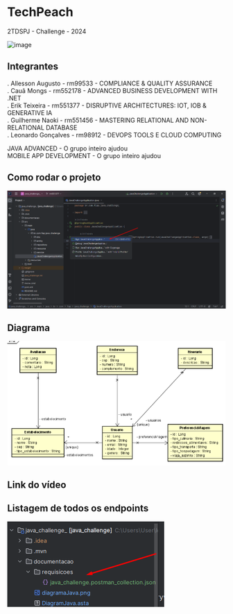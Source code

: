# TechPeach
2TDSPJ - Challenge - 2024


![image](https://github.com/AlleSilvaa/TechPeach/assets/126684613/9783be37-be88-4a69-9629-dbc7f67624d6)


## Integrantes
 . Allesson Augusto - rm99533  -  COMPLIANCE & QUALITY ASSURANCE </br>
 . Cauã Mongs - rm552178 - ADVANCED BUSINESS DEVELOPMENT WITH .NET
 </br>
 . Erik Teixeira - rm551377  -  DISRUPTIVE ARCHITECTURES: IOT, IOB &
GENERATIVE IA </br>
 . Guilherme Naoki - rm551456  -  MASTERING RELATIONAL AND NON-RELATIONAL DATABASE </br>
 . Leonardo Gonçalves - rm98912  -  DEVOPS TOOLS E CLOUD COMPUTING
 </br>

JAVA ADVANCED  - O grupo inteiro ajudou </br>
MOBILE APP DEVELOPMENT  - O grupo inteiro ajudou

## Como rodar o projeto
![rodarProjeto.png](documentacao/rodarProjeto.png)

## Diagrama
![diagramaJava.png](documentacao/diagramaJava.png)

## Link do vídeo

##  Listagem de todos os endpoints 
![endpoints.png](documentacao/endpoints.png)
